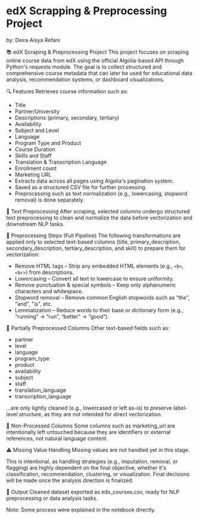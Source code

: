 # edX Scrapping & Preprocessing Project
by: Deira Aisya Refani

📚 edX Scraping & Preprocessing Project
This project focuses on scraping online course data from edX using the official Algolia-based API through Python's requests module. The goal is to collect structured and comprehensive course metadata that can later be used for educational data analysis, recommendation systems, or dashboard visualizations.

🔍 Features
Retrieves course information such as:

- Title
- Partner/University
- Descriptions (primary, secondary, tertiary)
- Availability
- Subject and Level
- Language
- Program Type and Product
- Course Duration 
- Skills and Staff
- Translation & Transcription Language
- Enrollment count
- Marketing URL
- Extracts data across all pages using Algolia's pagination system.
- Saved as a structured CSV file for further processing.
- Preprocessing such as text normalization (e.g., lowercasing, stopword removal) is done separately.

🧹 Text Preprocessing
After scraping, selected columns undergo structured text preprocessing to clean and normalize the data before vectorization and downstream NLP tasks.

🔧 Preprocessing Steps (Full Pipeline)
The following transformations are applied only to selected text-based columns (title, primary_description, secondary_description, tertiary_description, and skill) to prepare them for vectorization:
- Remove HTML tags – Strip any embedded HTML elements (e.g., `<b>`, `<br>`) from descriptions.
- Lowercasing – Convert all text to lowercase to ensure uniformity.
- Remove punctuation & special symbols – Keep only alphanumeric characters and whitespace.
- Stopword removal – Remove common English stopwords such as "the", "and", "is", etc.
- Lemmatization – Reduce words to their base or dictionary form (e.g., “running” → “run”, “better” → “good”).

📌 Partially Preprocessed Columns
Other text-based fields such as:
- partner
- level
- language
- program_type
- product
- availability
- subject
- staff
- translation_language
- transcription_language

…are only lightly cleaned (e.g., lowercased or left as-is) to preserve label-level structure, as they are not intended for direct vectorization.

🚫 Non-Processed Columns
Some columns such as marketing_url are intentionally left untouched because they are identifiers or external references, not natural language content.

⚠️ Missing Value Handling
Missing values are not handled yet in this stage.

This is intentional, as handling strategies (e.g., imputation, removal, or flagging) are highly dependent on the final objective, whether it's classification, recommendation, clustering, or visualization. Final decisions will be made once the analysis direction is finalized.

📁 Output
Cleaned dataset exported as edx_courses.csv, ready for NLP preprocessing or data analysis tasks.

Note: Some process were explained in the notebook directly.